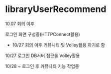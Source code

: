 # libraryUserRecommend
10.07 회의 이후

로그인 화면 구성중(HTTPConnect활용)

- 10/27 회의 이후 커뮤니티 및 Volley활용 하기로 함

10/27 로그인 DB서버 접근을 Volley활용

10/28 ~ 로그인 후 커뮤니티 기능 작업중 
